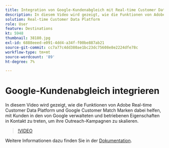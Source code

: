 ```yaml
---
title: Integration von Google-Kundenabgleich mit Real-time Customer Data Platform der Adobe
description: In diesem Video wird gezeigt, wie die Funktionen von Adobe Real-time Customer Data Platform und Google Customer Match Marken dabei helfen, mit Kunden in den von Google verwalteten und betriebenen Eigenschaften in Kontakt zu treten, um ihre Outreach-Kampagnen zu skalieren.
solution: Real-time Customer Data Platform
role: User
feature: Destinations
kt: 5948
thumbnail: 38180.jpg
exl-id: 6888eeed-e091-4dd4-a34f-f00be887ab21
source-git-commit: cc7a77c4dd380ae1bc23dc75608e8e2224dfe78c
workflow-type: tm+mt
source-wordcount: '89'
ht-degree: 7%

---
```


# Google-Kundenabgleich integrieren

In diesem Video wird gezeigt, wie die Funktionen von Adobe Real-time Customer Data Platform und Google Customer Match Marken dabei helfen, mit Kunden in den von Google verwalteten und betriebenen Eigenschaften in Kontakt zu treten, um ihre Outreach-Kampagnen zu skalieren.

>[!VIDEO](https://video.tv.adobe.com/v/38180?quality=12&learn=on)

Weitere Informationen dazu finden Sie in der [Dokumentation](https://experienceleague.adobe.com/docs/experience-platform/destinations/catalog/advertising/google-customer-match.html).
